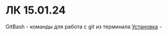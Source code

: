 # ЛК 15.01.24
GitBash - команды для работа с git из терминала 
[Установка](https://git-scm.com/downloads) - 
